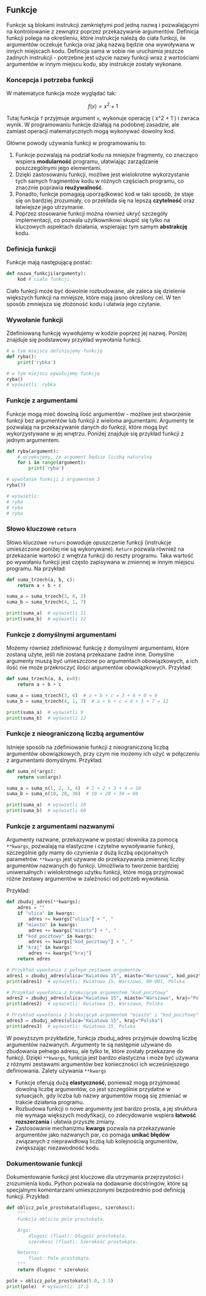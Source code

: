## Funkcje

Funkcje są blokami instrukcji zamkniętymi pod jedną nazwą i pozwalającymi na kontrolowanie z zewnątrz poprzez przekazywanie argumentów. Definicja funkcji polega na określeniu, które instrukcje należą do ciała funkcji, ile argumentów oczekuje funkcja oraz jaką nazwą będzie ona wywoływana w innych miejscach kodu. Definicja sama w sobie nie uruchamia jeszcze żadnych instrukcji - potrzebne jest użycie nazwy funkcji wraz z wartościami argumentów w innym miejscu kodu, aby instrukcje zostały wykonane.

### Koncepcja i potrzeba funkcji

W matematyce funkcja może wyglądać tak:

$$f(x) = x^2 + 1$$

Tutaj funkcja `f` przyjmuje argument `x`, wykonuje operację \( x^2 + 1 \) i zwraca wynik. W programowaniu funkcje działają na podobnej zasadzie, ale zamiast operacji matematycznych mogą wykonywać dowolny kod.

Główne powody używania funkcji w programowaniu to:

1. Funkcje pozwalają na podział kodu na mniejsze fragmenty, co znacząco wspiera **modularność** programu, ułatwiając zarządzanie poszczególnymi jego elementami.
2. Dzięki zastosowaniu funkcji, możliwe jest wielokrotne wykorzystanie tych samych fragmentów kodu w różnych częściach programu, co znacznie poprawia **reużywalność**.
3. Ponadto, funkcje pomagają uporządkować kod w taki sposób, że staje się on bardziej zrozumiały, co przekłada się na lepszą **czytelność** oraz łatwiejsze jego utrzymanie.
4. Poprzez stosowanie funkcji można również ukryć szczegóły implementacji, co pozwala użytkownikowi skupić się tylko na kluczowych aspektach działania, wspierając tym samym **abstrakcję** kodu.

### Definicja funkcji

Funkcje mają następującą postać:

```python
def nazwa_funkcji(argumenty):
    kod # ciało funkcji
```

Ciało funkcji może być dowolnie rozbudowane, ale zaleca się dzielenie większych funkcji na mniejsze, które mają jasno określony cel. W ten sposób zmniejsza się złożoność kodu i ułatwia jego czytanie.

### Wywołanie funkcji

Zdefiniowaną funkcję wywołujemy w kodzie poprzez jej nazwę. Poniżej znajduje się podstawowy przykład wywołania funkcji.

```python
# w tym miejscu definiujemy funkcję
def ryba():
    print('rybka')

# w tym miejscu wywołujemy funkcję
ryba()
# wyświetli: rybka
```

### Funkcje z argumentami

Funkcje mogą mieć dowolną ilość argumentów - możliwe jest stworzenie funkcji bez argumentów lub funkcji z wieloma argumentami. Argumenty te pozwalają na przekazywanie danych do funkcji, które mogą być wykorzystywane w jej wnętrzu. Poniżej znajduje się przykład funkcji z jednym argumentem.

```python
def ryba(argument):
    # oczekujemy, że argument będzie liczbą naturalną
    for i in range(argument):
        print('ryba')

# wywołanie funkcji z argumentem 3
ryba(3)

# wyświetli:
# ryba
# ryba
# ryba
```

### Słowo kluczowe `return`

Słowo kluczowe `return` powoduje opuszczenie funkcji (instrukcje umieszczone poniżej nie są wykonywane). `Return` pozwala również na przekazanie wartości z wnętrza funkcji do reszty programu. Taka wartość po wywołaniu funkcji jest często zapisywana w zmiennej w innym miejscu programu. Na przykład:

```python
def suma_trzech(a, b, c):
    return a + b + c

suma_a = suma_trzech(3, 6, 2)
suma_b = suma_trzech(4, 1, 7)

print(suma_a)  # wyświetli 11
print(suma_b)  # wyświetli 12
```

### Funkcje z domyślnymi argumentami

Możemy również zdefiniować funkcję z domyślnymi argumentami, które zostaną użyte, jeśli nie zostaną przekazane żadne inne. Domyślne argumenty muszą być umieszczone po argumentach obowiązkowych, a ich ilość nie może przekroczyć ilości argumentów obowiązkowych. Przykład:

```python
def suma_trzech(a, b, c=0):
    return a + b + c

suma_a = suma_trzech(3, 6)  # a + b + c = 3 + 6 + 0 = 9
suma_b = suma_trzech(4, 1, 7)  # a + b + c = 4 + 1 + 7 = 12

print(suma_a)  # wyświetli 9
print(suma_b)  # wyświetli 12
```

### Funkcje z nieograniczoną liczbą argumentów

Istnieje sposób na zdefiniowanie funkcji z nieograniczoną liczbą argumentów obowiązkowych, przy czym nie możemy ich użyć w połączeniu z argumentami domyślnymi. Przykład:

```python
def suma_n(*args):
    return sum(args)

suma_a = suma_n(1, 2, 3, 4)  # 1 + 2 + 3 + 4 = 10
suma_b = suma_n(10, 20, 30)  # 10 + 20 + 30 = 60

print(suma_a)  # wyświetli 10
print(suma_b)  # wyświetli 60
```

### Funkcje z argumentami nazwanymi

Argumenty nazwane, przekazywane w postaci słownika za pomocą `**kwargs`, pozwalają na elastyczne i czytelne wywoływanie funkcji, szczególnie gdy mamy do czynienia z dużą liczbą opcjonalnych parametrów. `**kwargs` jest używane do przekazywania zmiennej liczby argumentów nazwanych do funkcji. Umożliwia to tworzenie bardziej uniwersalnych i wielokrotnego użytku funkcji, które mogą przyjmować różne zestawy argumentów w zależności od potrzeb wywołania.

Przykład:

```python
def zbuduj_adres(**kwargs):
    adres = ""
    if "ulica" in kwargs:
        adres += kwargs["ulica"] + ", "
    if "miasto" in kwargs:
        adres += kwargs["miasto"] + ", "
    if "kod_pocztowy" in kwargs:
        adres += kwargs["kod_pocztowy"] + ", "
    if "kraj" in kwargs:
        adres += kwargs["kraj"]
    return adres

# Przykład wywołania z pełnym zestawem argumentów
adres1 = zbuduj_adres(ulica="Kwiatowa 15", miasto="Warszawa", kod_pocztowy="00-001", kraj="Polska")
print(adres1)  # wyświetli: Kwiatowa 15, Warszawa, 00-001, Polska

# Przykład wywołania z brakującym argumentem "kod_pocztowy"
adres2 = zbuduj_adres(ulica="Kwiatowa 15", miasto="Warszawa", kraj="Polska")
print(adres2)  # wyświetli: Kwiatowa 15, Warszawa, Polska

# Przykład wywołania z brakującym argumentem "miasto" i "kod_pocztowy"
adres3 = zbuduj_adres(ulica="Kwiatowa 15", kraj="Polska")
print(adres3)  # wyświetli: Kwiatowa 15, Polska
```

W powyższym przykładzie, funkcja zbuduj_adres przyjmuje dowolną liczbę argumentów nazwanych. Argumenty te są następnie używane do zbudowania pełnego adresu, ale tylko te, które zostały przekazane do funkcji. Dzięki `**kwargs`, funkcja jest bardzo elastyczna i może być używana z różnymi zestawami argumentów bez konieczności ich wcześniejszego definiowania.
Zalety używania `**kwargs`

- Funkcje oferują dużą **elastyczność**, ponieważ mogą przyjmować dowolną liczbę argumentów, co jest szczególnie przydatne w sytuacjach, gdy liczba lub nazwy argumentów mogą się zmieniać w trakcie działania programu.
- Rozbudowa funkcji o nowe argumenty jest bardzo prosta, a jej struktura nie wymaga większych modyfikacji, co zdecydowanie wspiera **łatwość rozszerzania** i ułatwia przyszłe zmiany.
- Zastosowanie mechanizmu **kwargs** pozwala na przekazywanie argumentów jako nazwanych par, co pomaga **unikać błędów** związanych z nieprawidłową liczbą lub kolejnością argumentów, zwiększając niezawodność kodu.

### Dokumentowanie funkcji

Dokumentowanie funkcji jest kluczowe dla utrzymania przejrzystości i zrozumienia kodu. Python pozwala na dodawanie docstringów, które są specjalnymi komentarzami umieszczonymi bezpośrednio pod definicją funkcji. Przykład:

```python
def oblicz_pole_prostokata(dlugosc, szerokosc):
    """
    Funkcja oblicza pole prostokąta.

    Args:
        dlugosc (float): Długość prostokąta.
        szerokosc (float): Szerokość prostokąta.

    Returns:
        float: Pole prostokąta.
    """
    return dlugosc * szerokosc

pole = oblicz_pole_prostokata(5.0, 3.5)
print(pole)  # wyświetli: 17.5
```
